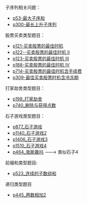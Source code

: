 子序列相关问题：
- [p53-最大子序和](../problem/p53-maximum-subarray.md)
- [p300-最长上升子序列](../problem/p300-longest-increasing-subsequence.md)


股票买卖类型题目：
- [p121-买卖股票的最佳时机](../problem/p121-best-time-to-buy-and-sell-stock.md)
- [p122--买卖股票的最佳时机 II](../problem/p122-best-time-to-buy-and-sell-stock-ii.md)
- [p123-买卖股票的最佳时机 III](../problem/p123-best-time-to-buy-and-sell-stock-iii.md)
- [p188-买卖股票的最佳时机 IV](../problem/p188-best-time-to-buy-and-sell-stock-iv.md)
- [p714-买卖股票的最佳时机含手续费](../problem/p714-best-time-to-buy-and-sell-stock-with-transaction-fee.md)
- [p309-最佳买卖股票时机含冷冻期](../problem/p309_best-time-to-buy-and-sell-stock-with-cooldown.md)


打家劫舍类型题目：
- [p198_打家劫舍](../problem/p198-house-robber.md)
- [p740_删除与获得点数](../problem/p740_删除与获得点数.md)

石子游戏类型题目：
- [p877_石子游戏](../problem/p877_石子游戏.md)
- [p1140_石子游戏2](../problem/p1140_石子游戏2.md)
- [p1406_石子游戏3](../problem/p1406_石子游戏3.md)
- [p1510_石子游戏4](../problem/p1510_石子游戏4.md)
- [p464_我能赢吗](../problem/p464_我能赢吗.md) ---> 类似石子4


前缀和类型题目:
- [p523_连续的子数组和](../problem/p523_连续的子数组和.md)

递归类型题目
- [p445_两数相加2](../problem/p445_两数相加2.md)
